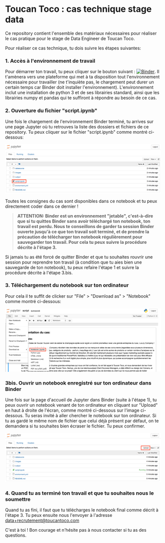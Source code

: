 # Toucan Toco : cas technique stage data

Ce repository contient l'ensemble des matériaux nécessaires pour réaliser le cas pratique pour le stage de Data Engineer de Toucan Toco.

Pour réaliser ce cas technique, tu dois suivre les étapes suivantes:

### 1. Accès à l'environnement de travail

Pour démarrer ton travail, tu peux cliquer sur le bouton suivant : [![Binder](https://mybinder.org/badge.svg)](https://mybinder.org/v2/gh/ToucanToco/cas_technique_stage_data/master). Il t'amènera vers une plateforme qui met à ta disposition tout l'environnement nécessaire pour travailler (ne t'inquiète pas, le chargement peut durer un certain temps car Binder doit installer l'environnement). L'environnement inclut une installation de python 3 et de ses librairies standard, ainsi que les librairies numpy et pandas qui te suffiront à répondre au besoin de ce cas.

### 2. Ouverture du fichier "script.ipynb"

Une fois le chargement de l'environnement Binder terminé, tu arrives sur une page Jupyter où tu retrouves la liste des dossiers et fichiers de ce repository.
Tu peux cliquer sur le fichier "script.ipynb" comme montré ci-dessous:

![jupyter-home](images/jupyter_home.png)

Toutes les consignes du cas sont disponibles dans ce notebook et tu peux directement coder dans ce dernier !

> **ATTENTION: Binder est un environnement "jetable", c'est-à-dire que si tu quittes Binder sans avoir téléchargé ton notebook, ton travail est perdu. Nous te conseillons de garder ta session Binder ouverte jusqu'à ce que ton travail soit terminé, et de prendre la précaution de télécharger ton notebook régulièrement pour sauvegarder ton travail. Pour cela tu peux suivre la procédure décrite à l'étape 3.**

Si jamais tu as été forcé de quitter Binder et que tu souhaites rouvrir une session pour reprendre ton travail (à condition que tu aies bien une sauvegarde de ton notebook), tu peux refaire l'étape 1 et suivre la procédure décrite à l'étape 3.bis.

### 3. Téléchargement du notebook sur ton ordinateur

Pour cela il te suffit de clicker sur "File" > "Download as" > "Notebook" comme montré ci-dessous:

![download-notebook](images/download_notebook.png)

### 3bis. Ouvrir un notebook enregistré sur ton ordinateur dans Binder

Une fois sur la page d'accueil de Jupyter dans Binder (suite à l'étape 1), tu peux ouvrir un notebook venant de ton ordinateur en cliquant sur "Upload" en haut à droite de l'écran, comme montré ci-dessous sur l'image ci-dessous. Tu seras invité à aller chercher le notebook sur ton ordinateur. Si tu as gardé le même nom de fichier que celui déjà présent par défaut, on te demandera si tu souhaites bien écraser le fichier. Tu peux confirmer.

![upload-notebook](images/upload_notebook.png)

### 4. Quand tu as terminé ton travail et que tu souhaites nous le soumettre

Quand tu as fini, il faut que tu télécharges le notebook final comme décrit à l'étape 3.
Tu peux ensuite nous l'envoyer à l'adresse data+recrutement@toucantoco.com

C'est à toi !
Bon courage et n'hésite pas à nous contacter si tu as des questions.
